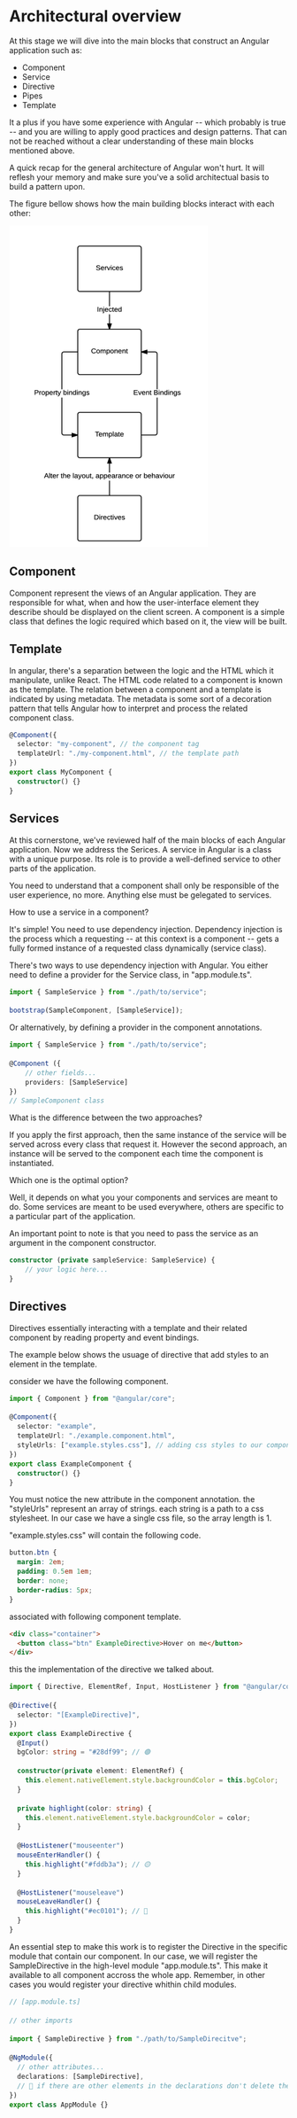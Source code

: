 # Architectural overview

At this stage we will dive into the main blocks that construct an Angular application such as:

- Component
- Service
- Directive
- Pipes
- Template

It a plus if you have some experience with Angular -- which probably is true -- and you are willing to apply good practices and design patterns. That can not be reached without a clear understanding of these main blocks mentioned above.

A quick recap for the general architecture of Angular won't hurt. It will reflesh your memory and make sure you've a solid architectual basis to build a pattern upon.

The figure bellow shows how the main building blocks interact with each other:

![High-level architecture](../figures/high-level-architecture.png)

## Component

Component represent the views of an Angular application. They are responsible for what, when and how the user-interface element they describe should be displayed on the client screen.
A component is a simple class that defines the logic required which based on it, the view will be built.

## Template

In angular, there's a separation between the logic and the HTML which it manipulate, unlike React.
The HTML code related to a component is known as the template.
The relation between a component and a template is indicated by using metadata.
The metadata is some sort of a decoration pattern that tells Angular how to interpret and process the related component class.

```typescript
@Component({
  selector: "my-component", // the component tag
  templateUrl: "./my-component.html", // the template path
})
export class MyComponent {
  constructor() {}
}
```

## Services

At this cornerstone, we've reviewed half of the main blocks of each Angular application. Now we address the Serices. A service in Angular is a class with a unique purpose. Its role is to provide a well-defined service to other parts of the application.

You need to understand that a component shall only be responsible of the user experience, no more. Anything else must be gelegated to services.

How to use a service in a component?

It's simple! You need to use dependency injection. Dependency injection is the process which a requesting -- at this context is a component -- gets a fully formed instance of a requested class dynamically (service class).

There's two ways to use dependency injection with Angular. You either need to define a provider for the Service class, in "app.module.ts".

```typescript
import { SampleService } from "./path/to/service";

bootstrap(SampleComponent, [SampleService]);
```

Or alternatively, by defining a provider in the component annotations.

```typescript
import { SampleService } from "./path/to/service";

@Component ({
    // other fields...
    providers: [SampleService]
})
// SampleComponent class
```

What is the difference between the two approaches?

If you apply the first approach, then the same instance of the service will be served across every class that request it.
However the second approach, an instance will be served to the component each time the component is instantiated.

Which one is the optimal option?

Well, it depends on what you your components and services are meant to do.
Some services are meant to be used everywhere, others are specific to a particular part of the application.

An important point to note is that you need to pass the service as an argument in the component constructor.

```typescript
constructor (private sampleService: SampleService) {
    // your logic here...
}
```

## Directives

Directives essentially interacting with a template and their related component by reading property and event bindings.

The example below shows the usuage of directive that add styles to an element in the template.

consider we have the following component.

```typescript
import { Component } from "@angular/core";

@Component({
  selector: "example",
  templateUrl: "./example.component.html",
  styleUrls: ["example.styles.css"], // adding css styles to our component
})
export class ExampleComponent {
  constructor() {}
}
```

You must notice the new attribute in the component annotation. the "styleUrls" represent an array of strings. each string is a path to a css stylesheet. In our case we have a single css file, so the array length is 1.

"example.styles.css" will contain the following code.

```css
button.btn {
  margin: 2em;
  padding: 0.5em 1em;
  border: none;
  border-radius: 5px;
}
```

associated with following component template.

```html
<div class="container">
  <button class="btn" ExampleDirective>Hover on me</button>
</div>
```

this the implementation of the directive we talked about.

```typescript
import { Directive, ElementRef, Input, HostListener } from "@angular/core";

@Directive({
  selector: "[ExampleDirective]",
})
export class ExampleDirective {
  @Input()
  bgColor: string = "#28df99"; // 🟢

  constructor(private element: ElementRef) {
    this.element.nativeElement.style.backgroundColor = this.bgColor;
  }

  private highlight(color: string) {
    this.element.nativeElement.style.backgroundColor = color;
  }

  @HostListener("mouseenter")
  mouseEnterHandler() {
    this.highlight("#fddb3a"); // 🟡
  }

  @HostListener("mouseleave")
  mouseLeaveHandler() {
    this.highlight("#ec0101"); // 🔴
  }
}
```

An essential step to make this work is to register the Directive in the specific module that contain our component. In our case, we will register the SampleDirective in the high-level module "app.module.ts". This make it available to all component accross the whole app. Remember, in other cases you would register your directive whithin child modules.

```typescript
// [app.module.ts]

// other imports

import { SampleDirective } from "./path/to/SampleDirecitve";

@NgModule({
  // other attributes...
  declarations: [SampleDirective],
  // 🚨 if there are other elements in the declarations don't delete them.
})
export class AppModule {}
```
